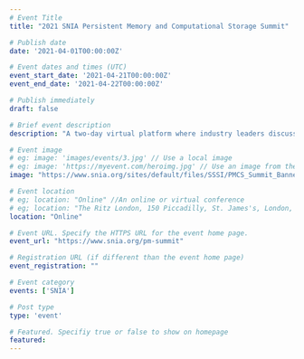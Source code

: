 ```yaml
---
# Event Title
title: "2021 SNIA Persistent Memory and Computational Storage Summit"

# Publish date
date: '2021-04-01T00:00:00Z'

# Event dates and times (UTC)
event_start_date: '2021-04-21T00:00:00Z'
event_end_date: '2021-04-22T00:00:00Z'

# Publish immediately
draft: false

# Brief event description
description: "A two-day virtual platform where industry leaders discuss the latest technology trends and futures."

# Event image
# eg: image: 'images/events/3.jpg' // Use a local image
# eg: image: 'https://myevent.com/heroimg.jpg' // Use an image from the event website
image: "https://www.snia.org/sites/default/files/SSSI/PMCS_Summit_Banner.jpg"

# Event location
# eg; location: "Online" //An online or virtual conference
# eg; location: "The Ritz London, 150 Piccadilly, St. James's, London, W1J 9BR, UK" // A physical address
location: "Online"

# Event URL. Specify the HTTPS URL for the event home page.
event_url: "https://www.snia.org/pm-summit"

# Registration URL (if different than the event home page)
event_registration: ""

# Event category
events: ['SNIA']

# Post type
type: 'event'

# Featured. Specifiy true or false to show on homepage
featured: 
---
```

